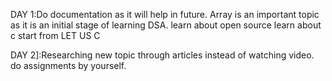 DAY 1:Do documentation as it will help in future.
Array is an important topic as it is an initial stage of learning DSA.
learn about open source
learn about c start from LET US C

DAY 2]:Researching new topic through articles instead of watching video.
do assignments by yourself.

